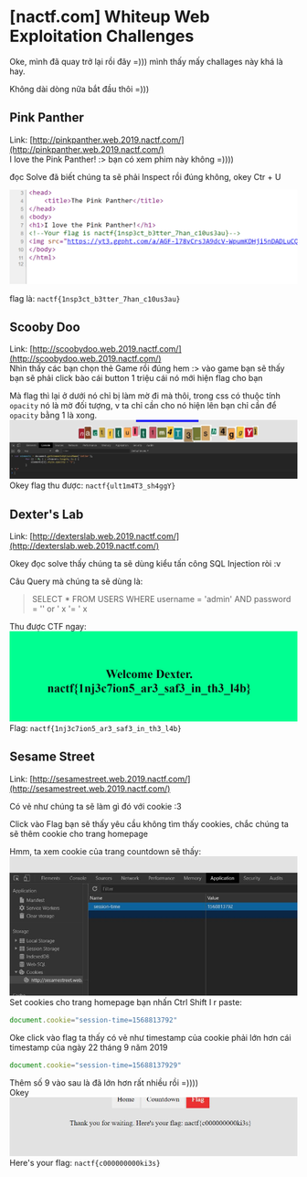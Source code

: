 # [nactf.com] Whiteup Web Exploitation Challenges
 
 Oke, mình đã quay trở lại rồi đây =))) mình thấy mấy challages này khá là hay. <br/>
 
 Không dài dòng nữa bắt đầu thôi =))) <br/>
 
## Pink Panther 
 
 Link: [http://pinkpanther.web.2019.nactf.com/](http://pinkpanther.web.2019.nactf.com/) <br>
 I love the Pink Panther! :> bạn có xem phim này không =)))) <br>
 
 đọc Solve đã biết chúng ta sẽ phải Inspect rồi đúng không, okey Ctr + U 
 
 ![](src/1.jpg) <br>
 
 flag là: `nactf{1nsp3ct_b3tter_7han_c10us3au}` <br>
 
## Scooby Doo 
 
 Link: [http://scoobydoo.web.2019.nactf.com/](http://scoobydoo.web.2019.nactf.com/) <br>
 Nhìn thấy các bạn chọn thẻ Game rồi đúng hem :> vào game bạn sẽ thấy bạn sẽ phải click bào cái button 1 triệu cái nó mới hiện flag cho bạn <br>
 
 Mà flag thì lại ở dưới nó chỉ bị làm mờ đi mà thôi, trong css có thuộc tính `opacity` nó là mờ đối tượng, v ta chỉ cần cho nó hiện lên bạn chỉ cần để `opacity` bằng 1 là xong. <br>
 ![](src/2.jpg) <br>
Okey flag thu được: `nactf{ult1m4T3_sh4ggY}`

## Dexter's Lab

Link: [http://dexterslab.web.2019.nactf.com/](http://dexterslab.web.2019.nactf.com/) <br>

Okey đọc solve thấy chúng ta sẽ dùng kiểu tấn công SQL Injection ròi :v <br>

Câu Query mà chúng ta sẽ dùng là: <br>
> SELECT * FROM USERS WHERE username = 'admin' AND password = '' or ' x '= ' x <br>

Thu được CTF ngay: <br>
![](src/3.jpg)
<br>
Flag: `nactf{1nj3c7ion5_ar3_saf3_in_th3_l4b}`

## Sesame Street

Link: [http://sesamestreet.web.2019.nactf.com/](http://sesamestreet.web.2019.nactf.com/) <br>

Có vẻ như chúng ta sẽ làm gì đó với cookie :3 <br>

Click vào Flag bạn sẽ thấy yêu cầu không tìm thấy cookies, chắc chúng ta sẽ thêm cookie cho trang homepage <br>

Hmm, ta xem cookie của trang countdown sẽ thấy: <br>
![](src/4.jpg)
Set cookies cho trang homepage bạn nhấn Ctrl Shift I r paste: <br>
```javascript
document.cookie="session-time=1568813792"
```
Oke click vào flag ta thấy có vẻ như timestamp của cookie phải lớn hơn cái timestamp của ngày 22 tháng 9 năm 2019
```javascript
document.cookie="session-time=15688137929"
```
Thêm số 9 vào sau là đã lớn hơn rất nhiều rồi =)))) <br>
Okey <br>
![](src/5.jpg)
Here's your flag: `nactf{c000000000ki3s}`

 
